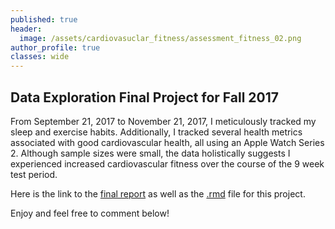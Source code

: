 ```yaml
---
published: true
header:
  image: /assets/cardiovasuclar_fitness/assessment_fitness_02.png
author_profile: true
classes: wide
---
```

## Data Exploration Final Project for Fall 2017

From September 21, 2017 to November 21, 2017, I meticulously tracked my sleep and exercise habits. Additionally, I tracked several health metrics associated with good cardiovascular health, all using an Apple Watch Series 2. Although sample sizes were small, the data holistically suggests I experienced increased cardiovascular fitness over the course of the 9 week test period. 

Here is the link to the [final report](https://sokolj.com/assets/cardiovasuclar_fitness/Sokol_DE__Project_Final.1.7.2018.pdf) as well as the [.rmd](https://sokolj.com/assets/cardiovasuclar_fitness/Sokol_DE_Project_Final.1.8.2018.Rmd) file for this project. 

Enjoy and feel free to comment below!
